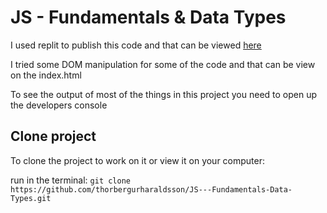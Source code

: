 # JS - Fundamentals & Data Types
I used replit to publish this code and that can be viewed [here](https://replit.com/@thorbergurharal/JS-Fundamentals-and-Data-Types)

I tried some DOM manipulation for some of the code and that can be view on the index.html

To see the output of most of the things in this project you need to open up the developers console

## Clone project
To clone the project to work on it or view it on your computer:

run in the terminal: `git clone https://github.com/thorbergurharaldsson/JS---Fundamentals-Data-Types.git`